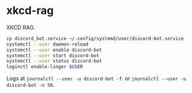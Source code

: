 # xkcd-rag
XKCD RAG.



```bash
cp discord_bot.service ~/.config/systemd/user/discord-bot.service
systemctl --user daemon-reload
systemctl --user enable discord-bot
systemctl --user start discord-bot
systemctl --user status discord-bot
loginctl enable-linger $USER
```

Logs at `journalctl --user -u discord-bot -f`.
or `journalctl --user -u discord-bot -n 50`.
